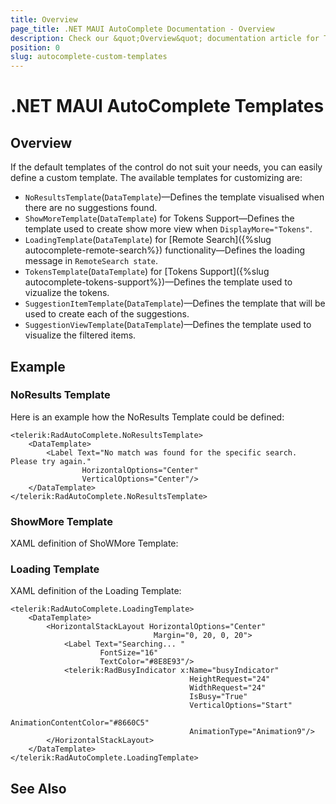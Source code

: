 ```yaml
---
title: Overview
page_title: .NET MAUI AutoComplete Documentation - Overview
description: Check our &quot;Overview&quot; documentation article for Telerik AutoComplete for .NET MAUI.
position: 0
slug: autocomplete-custom-templates
---
```


# .NET MAUI AutoComplete Templates

## Overview

If the default templates of the control do not suit your needs, you can easily define a custom template. The available templates for customizing are:

* `NoResultsTemplate`(`DataTemplate`)&mdash;Defines the template visualised when there are no suggestions found.
* `ShowMoreTemplate`(`DataTemplate`) for Tokens Support&mdash;Defines the template used to create show more view when `DisplayMore="Tokens"`.
* `LoadingTemplate`(`DataTemplate`) for [Remote Search]({%slug autocomplete-remote-search%}) functionality&mdash;Defines the loading message in `RemoteSearch state`.
* `TokensTemplate`(`DataTemplate`) for [Tokens Support]({%slug autocomplete-tokens-support%})&mdash;Defines the template used to vizualize the tokens.
* `SuggestionItemTemplate`(`DataTemplate`)&mdash;Defines the template that will be used to create each of the suggestions.
* `SuggestionViewTemplate`(`DataTemplate`)&mdash;Defines the template used to visualize the filtered items.

## Example

### NoResults Template

Here is an example how the NoResults Template could be defined:

```XAML
<telerik:RadAutoComplete.NoResultsTemplate>
    <DataTemplate>
        <Label Text="No match was found for the specific search. Please try again."
                HorizontalOptions="Center"
                VerticalOptions="Center"/>
    </DataTemplate>
</telerik:RadAutoComplete.NoResultsTemplate>
```

### ShowMore Template

XAML definition of ShoWMore Template:

<snippet id='autocomplete-templates-show-more-template-xaml'/>

### Loading Template

XAML definition of the Loading Template:

```XAML
<telerik:RadAutoComplete.LoadingTemplate>
    <DataTemplate>
        <HorizontalStackLayout HorizontalOptions="Center"
                                Margin="0, 20, 0, 20">
            <Label Text="Searching... " 
                    FontSize="16" 
                    TextColor="#8E8E93"/>
            <telerik:RadBusyIndicator x:Name="busyIndicator" 
                                        HeightRequest="24" 
                                        WidthRequest="24"
                                        IsBusy="True"
                                        VerticalOptions="Start"
                                        AnimationContentColor="#8660C5"
                                        AnimationType="Animation9"/>
        </HorizontalStackLayout>
    </DataTemplate>
</telerik:RadAutoComplete.LoadingTemplate>
```

## See Also

